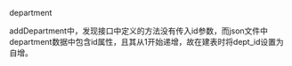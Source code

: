 department

addDepartment中，发现接口中定义的方法没有传入id参数，而json文件中department数据中包含id属性，且其从1开始递增，故在建表时将dept_id设置为自增。

